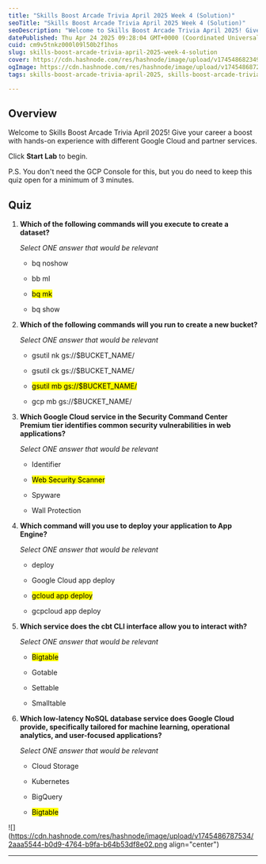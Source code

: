 ```yaml
---
title: "Skills Boost Arcade Trivia April 2025 Week 4 (Solution)"
seoTitle: "Skills Boost Arcade Trivia April 2025 Week 4 (Solution)"
seoDescription: "Welcome to Skills Boost Arcade Trivia April 2025! Give your career a boost with hands-on experience with different Google Cloud and partner services."
datePublished: Thu Apr 24 2025 09:28:04 GMT+0000 (Coordinated Universal Time)
cuid: cm9v5tnkz000l09l50b2f1hos
slug: skills-boost-arcade-trivia-april-2025-week-4-solution
cover: https://cdn.hashnode.com/res/hashnode/image/upload/v1745486823499/ad1d8fb0-f1c9-4204-98a6-7f65337298a8.png
ogImage: https://cdn.hashnode.com/res/hashnode/image/upload/v1745486872713/d93e1866-d0a6-4bb0-9927-d287c63a37d0.png
tags: skills-boost-arcade-trivia-april-2025, skills-boost-arcade-trivia-april-2025-week-4-solution, skills-boost-arcade-trivia-april-2025-week-4

---
```


## Overview

Welcome to Skills Boost Arcade Trivia April 2025! Give your career a boost with hands-on experience with different Google Cloud and partner services.

Click **Start Lab** to begin.

P.S. You don't need the GCP Console for this, but you do need to keep this quiz open for a minimum of 3 minutes.

## Quiz

1. **Which of the following commands will you execute to create a dataset?**
    
    *Select ONE answer that would be relevant*
    
    * bq noshow
        
    * bb ml
        
    * <mark>bq mk</mark>
        
    * bq show
        
2. **Which of the following commands will you run to create a new bucket?**
    
    *Select ONE answer that would be relevant*
    
    * gsutil nk gs://$BUCKET\_NAME/
        
    * gsutil ck gs://$BUCKET\_NAME/
        
    * <mark>gsutil mb gs://$BUCKET_NAME/</mark>
        
    * gcp mb gs://$BUCKET\_NAME/
        
3. **Which Google Cloud service in the Security Command Center Premium tier identifies common security vulnerabilities in web applications?**
    
    *Select ONE answer that would be relevant*
    
    * Identifier
        
    * <mark>Web Security Scanner</mark>
        
    * Spyware
        
    * Wall Protection
        
4. **Which command will you use to deploy your application to App Engine?**
    
    *Select ONE answer that would be relevant*
    
    * deploy
        
    
    * Google Cloud app deploy
        
    * <mark>gcloud app deploy</mark>
        
    * gcpcloud app deploy
        
5. **Which service does the cbt CLI interface allow you to interact with?**
    
    *Select ONE answer that would be relevant*
    
    * <mark>Bigtable</mark>
        
    * Gotable
        
    * Settable
        
    * Smalltable
        
6. **Which low-latency NoSQL database service does Google Cloud provide, specifically tailored for machine learning, operational analytics, and user-focused applications?**
    
    *Select ONE answer that would be relevant*
    
    * Cloud Storage
        
    * Kubernetes
        
    * BigQuery
        
    * <mark>Bigtable</mark>
        

![](https://cdn.hashnode.com/res/hashnode/image/upload/v1745486787534/2aaa5544-b0d9-4764-b9fa-b64b53df8e02.png align="center")

---